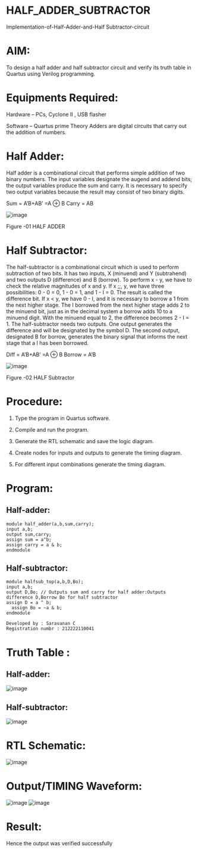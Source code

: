 # HALF_ADDER_SUBTRACTOR

Implementation-of-Half-Adder-and-Half Subtractor-circuit

# AIM:

To design a half adder and half subtractor circuit and verify its truth table in Quartus using Verilog programming.

# Equipments Required:

Hardware – PCs, Cyclone II , USB flasher 

Software – Quartus prime Theory Adders are digital circuits that carry out the addition of numbers.

# Half Adder:

Half adder is a combinational circuit that performs simple addition of two binary numbers. The input variables designate the augend and addend bits; the output variables produce the sum and carry. It is necessary to specify two output variables because the result may consist of two binary digits.

Sum = A’B+AB’ =A ⊕ B Carry = AB

![image](https://github.com/naavaneetha/HALF_ADDER_SUBTRACTOR/assets/154305477/bd4a0b2c-cdbc-4184-ab08-81578f121e1f)

Figure -01 HALF ADDER

# Half Subtractor: 

The half-subtractor is a combinational circuit which is used to perform subtraction of two bits. It has two inputs, X (minuend) and Y (subtrahend) and two outputs D (difference) and B (borrow). To perform x - y, we have to check the relative magnitudes of x and y. If x ;;, y, we have three possibilities: 0 - 0 = 0, 1 - 0 = 1, and 1 - I = 0. The result is called the difference bit. If x < y, we have 0 - I, and it is necessary to borrow a 1 from the next higher stage. The I borrowed from the next higher stage adds 2 to the minuend bit, just as in the decimal system a borrow adds 10 to a minuend digit. With the minuend equal to 2, the difference becomes 2 - I = 1. The half-subtractor needs two outputs. One output generates the difference and will be designated by the symbol D. The second output, designated B for borrow, generates the binary signal that informs the next stage that a I has been borrowed. 

Diff = A’B+AB’ =A ⊕ B
Borrow = A’B

 ![image](https://github.com/naavaneetha/HALF_ADDER_SUBTRACTOR/assets/154305477/d76b099c-513f-4e7c-843a-e2fd028a531a)

Figure -02 HALF Subtractor


# Procedure:

1.	Type the program in Quartus software.

2.	Compile and run the program.

3.	Generate the RTL schematic and save the logic diagram.

4.	Create nodes for inputs and outputs to generate the timing diagram.

5.	For different input combinations generate the timing diagram.

# Program:


## Half-adder:
```
module half_adder(a,b,sum,carry);
input a,b;
output sum,carry; 
assign sum = a^b;
assign carry = a & b;
endmodule
```
## Half-subtractor:
```
module halfsub_top(a,b,D,Bo);
input a,b;
output D,Bo; // Outputs sum and carry for half adder:Outputs difference D,Borrow Bo for half subtractor
assign D = a ^ b;
  assign Bo = ~a & b;
endmodule
```

```
Developed by : Saravanan C
Registration numbr : 212222110041
```
# Truth Table :
## Half-adder:
![image](https://github.com/arbasil05/HALF_ADDER_SUBTRACTOR/assets/144218037/60a9abae-d18e-4818-b5ef-8952db99af48)
## Half-subtractor:
![image](https://github.com/arbasil05/HALF_ADDER_SUBTRACTOR/assets/144218037/1ea5f214-b822-49fe-ad71-ccd4cd0d05b6)



# RTL Schematic:
![image](https://github.com/arbasil05/HALF_ADDER_SUBTRACTOR/assets/144218037/f6224e20-50a1-409a-8bc1-f2ef269ba441)


# Output/TIMING Waveform:
![image](https://github.com/arbasil05/HALF_ADDER_SUBTRACTOR/assets/144218037/8dc652fc-3540-4585-94ba-69fa4c2b946f)
![image](https://github.com/arbasil05/HALF_ADDER_SUBTRACTOR/assets/144218037/c9d7d3a6-97d9-4b6e-b49d-92cf274e6677)



# Result:
Hence the output was verified successfully
